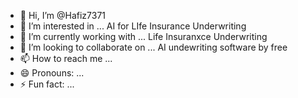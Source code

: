 - 👋 Hi, I’m @Hafiz7371
- 👀 I’m interested in ... AI for LIfe Insurance Underwriting
- 🌱 I’m currently working with  ... Life Insuranxce Underwriting 
- 💞️ I’m looking to collaborate on ... AI undewriting software by free
- 📫 How to reach me ...
- 😄 Pronouns: ...
- ⚡ Fun fact: ...

<!---
Hafiz7371/Hafiz7371 is a ✨ special ✨ repository because its `README.md` (this file) appears on your GitHub profile.
You can click the Preview link to take a look at your changes.
--->
